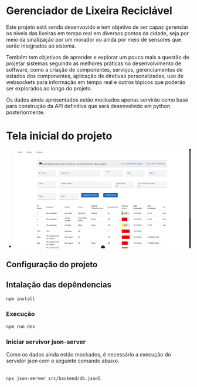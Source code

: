 # Gerenciador de Lixeira Reciclável

Este projeto está sendo desenvovido e tem objetivo de ser capaz gerenciar os niveis das lixeiras em tempo real em diversos pontos da cidade, seja por meio da sinalização por um morador ou ainda por meio de sensores que serão integrados ao sistema.

Tembém tem objetivos de aprender e explorar um pouco mais a questão de projetar sistemas seguindo as melhores práticas no desenvolvimento de software, como a criação de componentes, serviços, gerenciamentos de estados dos componentes, aplicação de diretivas personalizadas, uso de websockets para informação em tempo real e outros tópicos que poderão ser explorados ao longo do projeto.

Os dados ainda apresentados estão mockados apenas servirão como base para construção da API definitiva que será desenvolvido em python posteriormente.

# Tela inicial do projeto
- [![Tela acompanhamento dos niveis de lixeira reciclavel](https://github.com/joseguilherme96/sistema_gerenciador_lixeira_reciclavel/blob/f8fddfa8650bf7573296a4d1f46f303a74648278/src/assets/tela_acompanhamento_lixeiras_reciclaveis.png "Tela acompanhamento dos niveis de lixeira reciclavel")](https://github.com/joseguilherme96/sistema_gerenciador_lixeira_reciclavel/blob/f8fddfa8650bf7573296a4d1f46f303a74648278/src/assets/tela_acompanhamento_lixeiras_reciclaveis.png)

## Configuração do projeto  

## Intalação das depêndencias

```sh
npm install
```

### Execução

```sh
npm run dev
```

### Iniciar servivor json-server

Como os dados ainda estão mockados, é necessário a execução do servidor json com o seguinte comando abaixo.

```sh

npx json-server src/backend/db.json5

```